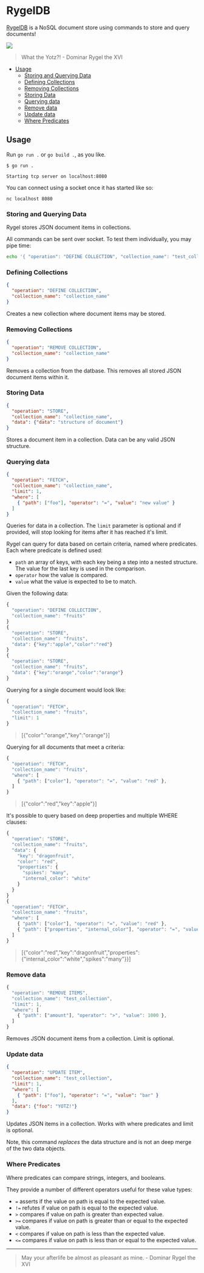 # RygelDB
[RygelDB](https://github.com/APiercey/RygelDB) is a NoSQL document store using commands to store and query documents!

<img src="https://raw.githubusercontent.com/APiercey/RygelDB/main/sparky.png">

> What the Yotz?! - Dominar Rygel the XVI

- [Usage](#usage)
  * [Storing and Querying Data](#storing-and-querying-data)
  * [Defining Collections](#defining-collections)
  * [Removing Collections](#removing-collections)
  * [Storing Data](#storing-data)
  * [Querying data](#querying-data)
  * [Remove data](#remove-data)
  * [Update data](#update-data)
  * [Where Predicates](#where-predicates)

## Usage
Run `go run .` or `go build .`, as you like.

```
$ go run .

Starting tcp server on localhost:8080
```

You can connect using a socket once it has started like so:
```
nc localhost 8080
```

### Storing and Querying Data
Rygel stores JSON document items in collections.

All commands can be sent over socket. To test them individually, you may pipe time:
```bash
echo '{ "operation": "DEFINE COLLECTION", "collection_name": "test_collection" }' | nc localhost 8080
```

### Defining Collections
```json
{ 
  "operation": "DEFINE COLLECTION",
  "collection_name": "collection_name"
}
```
Creates a new collection where document items may be stored.

### Removing Collections
```json
{ 
  "operation": "REMOVE COLLECTION",
  "collection_name": "collection_name"
}
```
Removes a collection from the datbase. This removes all stored JSON document items within it.

### Storing Data
```json
{ 
  "operation": "STORE",
  "collection_name": "collection_name",
  "data": {"data": "structure of document"}
}
```
Stores a document item in a collection. Data can be any valid JSON structure.

### Querying data
```json
{ 
  "operation": "FETCH",
  "collection_name": "collection_name",
  "limit": 1,
  "where": [
    { "path": ["foo"], "operator": "=", "value": "new value" }
  ]
}
```
Queries for data in a collection. The `limit` parameter is optional and if provided, will stop looking for items after it has reached it's limit.

Rygel can query for data based on certain criteria, named where predicates. Each where predicate is defined used:
- `path` an array of keys, with each key being a step into a nested structure. The value for the last key is used in the comparison.
- `operator` how the value is compared.
- `value` what the value is expected to be to match.

Given the following data:
```javascript
{
  "operation": "DEFINE COLLECTION",
  "collection_name": "fruits"
}
{ 
  "operation": "STORE",
  "collection_name": "fruits",
  "data": {"key":"apple","color":"red"}
}
{ 
  "operation": "STORE",
  "collection_name": "fruits",
  "data": {"key":"orange","color":"orange"}
}
```

Querying for a single document would look like:
```javascript
{ 
  "operation": "FETCH",
  "collection_name": "fruits",
  "limit": 1
}
```
> [{"color":"orange","key":"orange"}]

Querying for all documents that meet a criteria:
```javascript
{ 
  "operation": "FETCH",
  "collection_name": "fruits",
  "where": [
    { "path": ["color"], "operator": "=", "value": "red" },
  ]
}
```
> [{"color":"red","key":"apple"}]

It's possible to query based on deep properties and multiple WHERE clauses:
```javascript
{ 
  "operation": "STORE",
  "collection_name": "fruits",
  "data": {
    "key": "dragonfruit",
    "color": "red",
    "properties": {
      "spikes": "many",
      "internal_color": "white"
    }
  }
}
{ 
  "operation": "FETCH",
  "collection_name": "fruits",
  "where": [
    { "path": ["color"], "operator": "=", "value": "red" },
    { "path": ["properties", "internal_color"], "operator": "=", "value": "white" },
  ]
}
```
> [{"color":"red","key":"dragonfruit","properties":{"internal_color":"white","spikes":"many"}}]

### Remove data
```javascript
{ 
  "operation": "REMOVE ITEMS",
  "collection_name": "test_collection",
  "limit": 1,
  "where": [
    { "path": ["amount"], "operator": ">", "value": 1000 },
  ]
}
```
Removes JSON document items from a collection. Limit is optional.

### Update data
```json
{ 
  "operation": "UPDATE ITEM",
  "collection_name": "test_collection",
  "limit": 1,
  "where": [
    { "path": ["foo"], "operator": "=", "value": "bar" }
  ],
  "data": {"foo": "YOTZ!"}
}
```

Updates JSON items in a collection. Works with where predicates and limit is optional.

Note, this command _replaces_ the data structure and is not an deep merge of the two data objects.

### Where Predicates
Where predicates can compare strings, integers, and booleans.

They provide a number of different operators useful for these value types:
- `=` asserts if the value on path is equal to the expected value.
- `!=` refutes if value on path is equal to the expected value.
- `>` compares if value on path is greater than expected value.
- `>=` compares if value on path is greater than or equal to the expected value.
- `<` compares if value on path is less than the expected value.
- `<=` compares if value on path is less than or equal to the expected value.

---

> May your afterlife be almost as pleasant as mine. - Dominar Rygel the XVI

